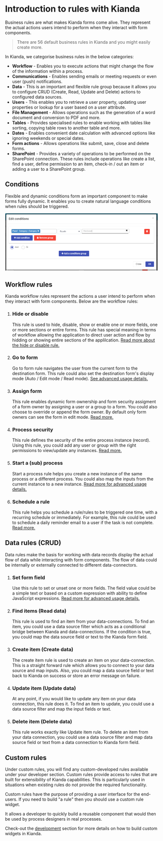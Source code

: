 # Introduction to rules with Kianda

Business rules are what makes Kianda forms come alive. They represent the actual actions users intend to perform when they interact with form components.

> There are 56 default business rules in Kianda and you might easily create more.

In Kianda, we categorise business rules in the below categories:

- **Workflow** - Enables you to execute actions that might change the flow of the information within a process. 
- **Communications** - Enables sending emails or meeting requests or even user (push) notifications.
- **Data** - This is an important and flexible rule group because it allows you to configure CRUD (Create, Read, Update and Delete) actions to configured data sources.
- **Users** - This enables you to retrieve a user property, updating user properties or lookup for a user based on a user attribute.
- **File Management** - Allows operations such as the generation of a word document and conversion to PDF and more.
- **Tables** - Provides specialised rules to enable working with tables like sorting, copying table rows to another table and more.
- **Dates** - Enables convenient date calculation with advanced options like ignoring weekends or special dates.
- **Form actions** - Allows operations like submit, save, close and delete forms. 
- **SharePoint** - Provides a variety of operations to be performed on the SharePoint connection. These rules include operations like create a list, find a user, define permission to an item, check-in / out an item or adding a user to a SharePoint group.



## Conditions

Flexible and dynamic conditions form an important component to make forms fully dynamic. It enables you  to create natural language conditions when rules should be triggered.

![Conditiion Editor](../images/condition-editor.png)

## Workflow rules

Kianda workflow rules represent the actions a user intend to perform when they interact with form components. Below are the workflow rules:

1. ### Hide or disable 

   This rule is used to hide, disable, show or enable one or more fields, one or more sections or entire forms. This rule has special meaning in terms of workflow allowing the application to direct user action and flow by hidding or showing entire sections of the applilcation. [Read more about the hide or disable rule.](rules/1_workflow/hide_or_disable.md)

2. ### Go to form 

   Go to form rule navigates the user from the current form to the destination form. This rule could also set the destination form's display mode (Auto / Edit mode / Read mode). [See advanced usage details.](rules/1_workflow/go_to_form.md)

3. ### Assign form 

   This rule enables dynamic form ownership and form security assigment of a form owner by assigning a user or a group to a form. You could also choose to override or append the form owner. By default only form owners can see the form in edit mode. [Read more.](rules/1_workflow/assign_form.md)

4. ### Process security 

   This rule defines the security of the entire process instance (record). Using this rule, you could add any user or group with the right permissions to view/update any instances. [Read more.](rules/1_workflow/process_security.md)

5. ### Start a (sub) process

   Start a process rule helps you create a new instance of the same process or a different process. You could also map the inputs from the current instance to a new instance. [Read more for advanced usage details.](rules/workflow/start_process.md)

6. ### Schedule a rule 

   This rule helps you schedule a rule/rules to be triggered one time, with a recurring schedule or immediately. For example, this rule could be used to schedule a daily reminder email to a user if the task is not complete. [Read more.](rules/workflow/schedule_rule.md)

## Data rules (CRUD)

Data rules make the basis for working with data records display the actual flow of data while interacting with form components. The flow of data could be internally or externally connected to different data-connectors.

1. ### Set form field 

   Use this rule to set or unset one or more fields. The field value could be a simple text or based on a custom expression with ability to define JavaScript expressions. [Read more for advanced usage details.](rules/data/set_form_field.md)

2. ### Find items (Read data)

   This rule is used to find an item from your data-connections. To find an item, you could use a data source filter which acts as a conditional bridge between Kianda and data-connections. If the condition is true, you could map the data source field or text to the Kianda form field.

3. ### Create item (Create data)

   The create item rule is used to create an item on your data-connection. This is a straight forward rule which allows you to connect to your data source and map inputs. Also, you could map a data source field or text back to Kianda on success or store an error message on failure.

4. ### Update item (Update data)

   At any point, if you would like to update any item on your data connection, this rule does it. To find an item to update, you could use a data source filter and map the input fields or text.

5. ### Delete item (Delete data)

   This rule works exactly like Update item rule. To delete an item from your data connection, you could use a data source filter and map data source field or text from a data connection to Kianda form field.

## Custom rules

Under custom rules, you will find any custom-developed rules available under your developer section. Custom rules provide access to rules that are built for extensibility of Kianda capabilities. This is particularly used in situations when existing rules do not provide the required functionality.

Custom rules have the purpose of providing a user interface for the end-users. If you need to build "a rule" then you should use a custom rule widget.

It allows a developer to quickly build a reusable component that would then be used by process designers in real processes.

Check-out the [development](development.md) section for more details on how to build custom widgets in Kianda.

